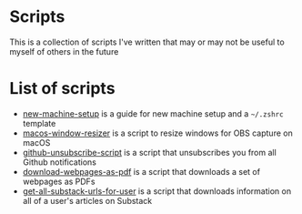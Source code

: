# Scripts

This is a collection of scripts I've written that may or may not be useful to myself of others in the future

# List of scripts
* [new-machine-setup](new-machine-setup) is a guide for new machine setup and a `~/.zshrc` template
* [macos-window-resizer](macos-window-resizer) is a script to resize windows for OBS capture on macOS
* [github-unsubscribe-script](github-unsubscribe-script) is a script that unsubscribes you from all Github notifications
* [download-webpages-as-pdf](download-webpages-as-pdf) is a script that downloads a set of webpages as PDFs
* [get-all-substack-urls-for-user](get-all-substack-urls-for-user) is a script that downloads information on all of a user's articles on Substack
